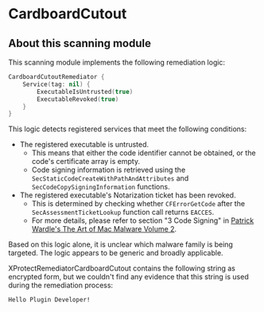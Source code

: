 # CardboardCutout

## About this scanning module

This scanning module implements the following remediation logic:

```swift
CardboardCutoutRemediator {
    Service(tag: nil) {
        ExecutableIsUntrusted(true)
        ExecutableRevoked(true)
    }
}
```

This logic detects registered services that meet the following conditions:

- The registered executable is untrusted.
    - This means that either the code identifier cannot be obtained, or the code's certificate array is empty.
    - Code signing information is retrieved using the `SecStaticCodeCreateWithPathAndAttributes` and `SecCodeCopySigningInformation` functions.
- The registered executable's Notarization ticket has been revoked.
    - This is determined by checking whether `CFErrorGetCode` after the `SecAssessmentTicketLookup` function call returns `EACCES`.
    - For more details, please refer to section "3 Code Signing" in [Patrick Wardle's The Art of Mac Malware Volume 2](https://nostarch.com/art-mac-malware-v2).

Based on this logic alone, it is unclear which malware family is being targeted. The logic appears to be generic and broadly applicable.

XProtectRemediatorCardboardCutout contains the following string as encrypted form, but we couldn't find any evidence that this string is used during the remediation process:

```
Hello Plugin Developer!
```